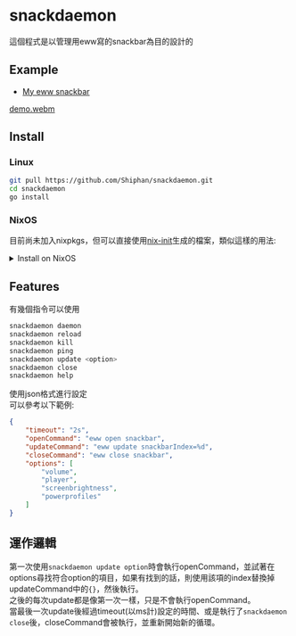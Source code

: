 # snackdaemon
這個程式是以管理用eww寫的snackbar為目的設計的  

[This project is aim to control a snackbar in eww, but it should work with other things that can be controlled by simple commands.]: # 

## Example
* [My eww snackbar](https://github.com/Shiphan/Dotfiles)

[demo.webm](https://github.com/Shiphan/snackdaemon/assets/140245703/270afdd5-f62d-458a-9bc2-1fbb979074b5)

## Install
### Linux
```bash
git pull https://github.com/Shiphan/snackdaemon.git
cd snackdaemon
go install
```

### NixOS
目前尚未加入nixpkgs，但可以直接使用[nix-init](https://github.com/nix-community/nix-init)生成的檔案，類似這樣的用法:  
<details>
	
<summary>Install on NixOS</summary>

```nix
environment.systemPackages = with pkgs; [
  (buildGoModule rec {
    pname = "snackdaemon";
    version = "unstable-2024-06-26";

    src = fetchFromGitHub {
      owner = "Shiphan";
      repo = "snackdaemon";
      rev = "1b7679f5ee5b8ffd923273a84891845dd20b1c81";
      hash = "sha256-IRGErIPlr5CEoR96S+k/ARaogewlOfc+PNklRe8s+lc=";
    };

    vendorHash = null;

    ldflags = [ "-s" "-w" ];

    meta = with lib; {
      description = "Daemon for snackbar";
      homepage = "https://github.com/Shiphan/snackdaemon/";
      license = licenses.mit;
      maintainers = with maintainers; [ ];
      mainProgram = "snackdaemon";
    };
  })
];
```

</details>

## Features
有幾個指令可以使用

[There're three commands you can use.]: #

```bash
snackdaemon daemon
snackdaemon reload
snackdaemon kill
snackdaemon ping
snackdaemon update <option>
snackdaemon close
snackdaemon help
```

使用json格式進行設定  
可以參考以下範例:
```json
{
	"timeout": "2s",
	"openCommand": "eww open snackbar",
	"updateCommand": "eww update snackbarIndex=%d",
	"closeCommand": "eww close snackbar",
	"options": [
		"volume",
		"player",
		"screenbrightness",
		"powerprofiles"
	]
}
```

## 運作邏輯
第一次使用`snackdaemon update option`時會執行openCommand，並試著在options尋找符合option的項目，如果有找到的話，則使用該項的index替換掉updateCommand中的`{}`，然後執行。  
之後的每次update都是像第一次一樣，只是不會執行openCommand。  
當最後一次update後經過timeout(以ms計)設定的時間、或是執行了`snackdaemon close`後，closeCommand會被執行，並重新開始新的循環。

[The first time you run `snackdaemon update something`, the `openCommand` will be executed. Then, it will try to find the match one of "something" in options. If found, use it's index to replace `{}` in `updateCommand`, and then execute it.  
Every following update is just like the first one, except that only the update part will be executed.
When the time set by `timeout` (in ms) has passed after the last update, or after you run `snackdaemon close`, `closeCommand` will be executed and next time it will start form the beginning.
]: #
